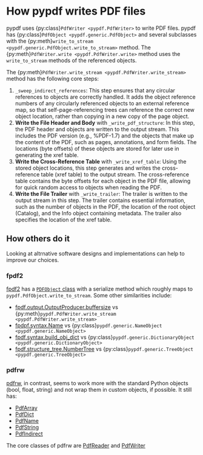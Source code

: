 # How pypdf writes PDF files

pypdf uses {py:class}`PdfWriter <pypdf.PdfWriter>` to write PDF files. pypdf has
{py:class}`PdfObject <pypdf.generic.PdfObject>` and several subclasses with the
{py:meth}`write_to_stream <pypdf.generic.PdfObject.write_to_stream>` method.
The {py:meth}`PdfWriter.write <pypdf.PdfWriter.write>` method uses the
`write_to_stream` methods of the referenced objects.

The {py:meth}`PdfWriter.write_stream <pypdf.PdfWriter.write_stream>` method
has the following core steps:

1. `_sweep_indirect_references`: This step ensures that any circular references
   to objects are correctly handled. It adds the object reference numbers of any
   circularly referenced objects to an external reference map, so that
   self-page-referencing trees can reference the correct new object location,
   rather than copying in a new copy of the page object.
2. **Write the File Header and Body** with `_write_pdf_structure`: In this step,
   the PDF header and objects are written to the output stream. This includes
   the PDF version (e.g., %PDF-1.7) and the objects that make up the content of
   the PDF, such as pages, annotations, and form fields. The locations (byte
   offsets) of these objects are stored for later use in generating the xref
   table.
3. **Write the Cross-Reference Table** with `_write_xref_table`: Using the stored
   object locations, this step generates and writes the cross-reference table
   (xref table) to the output stream. The cross-reference table contains the
   byte offsets for each object in the PDF file, allowing for quick random
   access to objects when reading the PDF.
4. **Write the File Trailer** with `_write_trailer`: The trailer is written to
   the output stream in this step. The trailer contains essential information,
   such as the number of objects in the PDF, the location of the root object
   (Catalog), and the Info object containing metadata. The trailer also
   specifies the location of the xref table.


## How others do it

Looking at altrnative software designs and implementations can help to improve
our choices.

### fpdf2

[fpdf2](https://pypi.org/project/fpdf2/) has a [`PDFObject` class](https://github.com/PyFPDF/fpdf2/blob/master/fpdf/syntax.py)
with a serialize method which roughly maps to `pypdf.PdfObject.write_to_stream`.
Some other similarities include:

* [fpdf.output.OutputProducer.buffersize](https://github.com/PyFPDF/fpdf2/blob/master/fpdf/output.py#L370-L485) vs {py:meth}`pypdf.PdfWriter.write_stream <pypdf.PdfWriter.write_stream>`
* [fpdpf.syntax.Name](https://github.com/PyFPDF/fpdf2/blob/master/fpdf/syntax.py#L124) vs {py:class}`pypdf.generic.NameObject <pypdf.generic.NameObject>`
* [fpdf.syntax.build_obj_dict](https://github.com/PyFPDF/fpdf2/blob/master/fpdf/syntax.py#L222) vs {py:class}`pypdf.generic.DictionaryObject <pypdf.generic.DictionaryObject>`
* [fpdf.structure_tree.NumberTree](https://github.com/PyFPDF/fpdf2/blob/master/fpdf/structure_tree.py#L17) vs
 {py:class}`pypdf.generic.TreeObject <pypdf.generic.TreeObject>`


### pdfrw

[pdfrw](https://pypi.org/project/pdfrw/), in contrast, seems to work more with
the standard Python objects (bool, float, string) and not wrap them in custom
objects, if possible. It still has:

* [PdfArray](https://github.com/pmaupin/pdfrw/blob/master/pdfrw/objects/pdfarray.py#L13)
* [PdfDict](https://github.com/pmaupin/pdfrw/blob/master/pdfrw/objects/pdfdict.py#L49)
* [PdfName](https://github.com/pmaupin/pdfrw/blob/master/pdfrw/objects/pdfname.py#L65)
* [PdfString](https://github.com/pmaupin/pdfrw/blob/master/pdfrw/objects/pdfstring.py#L322)
* [PdfIndirect](https://github.com/pmaupin/pdfrw/blob/master/pdfrw/objects/pdfindirect.py#L10)

The core classes of pdfrw are
[PdfReader](https://github.com/pmaupin/pdfrw/blob/master/pdfrw/pdfreader.py#L26)
and
[PdfWriter](https://github.com/pmaupin/pdfrw/blob/master/pdfrw/pdfwriter.py#L224)
